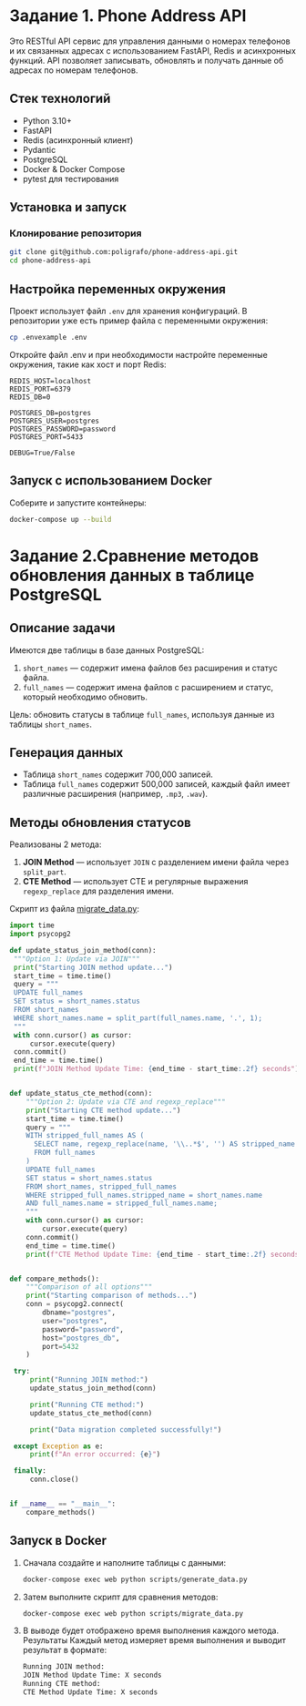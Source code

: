 # Задание 1. Phone Address API

Это RESTful API сервис для управления данными о номерах телефонов и их связанных адресах с использованием FastAPI, Redis и асинхронных функций. API позволяет записывать, обновлять и получать данные об адресах по номерам телефонов.

## Стек технологий

- Python 3.10+
- FastAPI
- Redis (асинхронный клиент)
- Pydantic
- PostgreSQL
- Docker & Docker Compose
- pytest для тестирования

## Установка и запуск

### Клонирование репозитория

```bash
git clone git@github.com:poligrafo/phone-address-api.git
cd phone-address-api
```

## Настройка переменных окружения

Проект использует файл `.env` для хранения конфигураций. В репозитории уже есть пример файла с переменными окружения:

```bash
cp .envexample .env
```
Откройте файл .env и при необходимости настройте переменные окружения, такие как хост и порт Redis:
```
REDIS_HOST=localhost
REDIS_PORT=6379
REDIS_DB=0

POSTGRES_DB=postgres
POSTGRES_USER=postgres
POSTGRES_PASSWORD=password
POSTGRES_PORT=5433

DEBUG=True/False
```

## Запуск с использованием Docker

Соберите и запустите контейнеры:

```bash
docker-compose up --build
```
# Задание 2.Сравнение методов обновления данных в таблице PostgreSQL

## Описание задачи

Имеются две таблицы в базе данных PostgreSQL:

1. `short_names` — содержит имена файлов без расширения и статус файла.
2. `full_names` — содержит имена файлов с расширением и статус, который необходимо обновить.

Цель: обновить статусы в таблице `full_names`, используя данные из таблицы `short_names`. 

## Генерация данных

- Таблица `short_names` содержит 700,000 записей.
- Таблица `full_names` содержит 500,000 записей, каждый файл имеет различные расширения (например, `.mp3`, `.wav`).

## Методы обновления статусов

Реализованы 2 метода:

1. **JOIN Method** — использует `JOIN` с разделением имени файла через `split_part`.
2. **CTE Method** — использует CTE и регулярные выражения `regexp_replace` для разделения имени.

Скрипт из файла [migrate_data.py](scripts/migrate_data.py):
   ```python
   import time
   import psycopg2

   def update_status_join_method(conn):
    """Option 1: Update via JOIN"""
    print("Starting JOIN method update...")
    start_time = time.time()
    query = """
    UPDATE full_names
    SET status = short_names.status
    FROM short_names
    WHERE short_names.name = split_part(full_names.name, '.', 1);
    """
    with conn.cursor() as cursor:
        cursor.execute(query)
    conn.commit()
    end_time = time.time()
    print(f"JOIN Method Update Time: {end_time - start_time:.2f} seconds")


   def update_status_cte_method(conn):
       """Option 2: Update via CTE and regexp_replace"""
       print("Starting CTE method update...")
       start_time = time.time()
       query = """
       WITH stripped_full_names AS (
         SELECT name, regexp_replace(name, '\\..*$', '') AS stripped_name
         FROM full_names
       )
       UPDATE full_names
       SET status = short_names.status
       FROM short_names, stripped_full_names
       WHERE stripped_full_names.stripped_name = short_names.name
       AND full_names.name = stripped_full_names.name;
       """
       with conn.cursor() as cursor:
           cursor.execute(query)
       conn.commit()
       end_time = time.time()
       print(f"CTE Method Update Time: {end_time - start_time:.2f} seconds")


   def compare_methods():
       """Comparison of all options"""
       print("Starting comparison of methods...")
       conn = psycopg2.connect(
           dbname="postgres",
           user="postgres",
           password="password",
           host="postgres_db",
           port=5432
       )

    try:
        print("Running JOIN method:")
        update_status_join_method(conn)

        print("Running CTE method:")
        update_status_cte_method(conn)

        print("Data migration completed successfully!")

    except Exception as e:
        print(f"An error occurred: {e}")

    finally:
        conn.close()


   if __name__ == "__main__":
       compare_methods()
   ```

## Запуск в Docker

1. Сначала создайте и наполните таблицы с данными:
   ```bash
   docker-compose exec web python scripts/generate_data.py
   ```

2. Затем выполните скрипт для сравнения методов:
   ```bash
   docker-compose exec web python scripts/migrate_data.py
   ```
   
3. В выводе будет отображено время выполнения каждого метода.
Результаты
Каждый метод измеряет время выполнения и выводит результат в формате:
   ```bash
   Running JOIN method:
   JOIN Method Update Time: X seconds
   Running CTE method:
   CTE Method Update Time: X seconds
   ```
